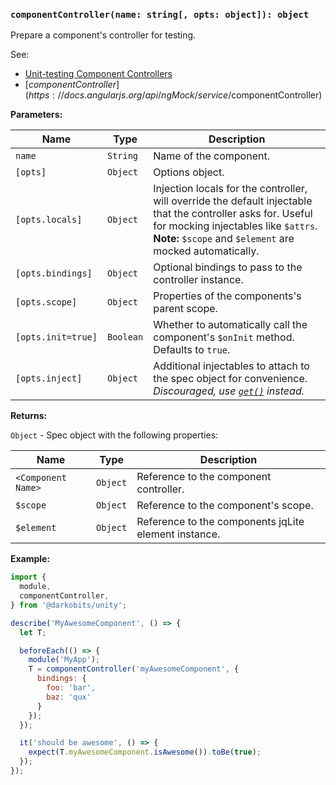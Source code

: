 ### `componentController(name: string[, opts: object]): object`

Prepare a component's controller for testing.

See:

- [Unit-testing Component Controllers](https://docs.angularjs.org/guide/component#unit-testing-component-controllers)
- [$componentController](https://docs.angularjs.org/api/ngMock/service/$componentController)

**Parameters:**

|Name|Type|Description|
|---|---|---|
|`name`|`String`|Name of the component.|
|`[opts]`|`Object`|Options object.|
|`[opts.locals]`|`Object`|Injection locals for the controller, will override the default injectable that the controller asks for. Useful for mocking injectables like `$attrs`. **Note:** `$scope` and `$element` are mocked automatically.|
|`[opts.bindings]`|`Object`|Optional bindings to pass to the controller instance.|
|`[opts.scope]`|`Object`|Properties of the components's parent scope.|
|`[opts.init=true]`|`Boolean`|Whether to automatically call the component's `$onInit` method. Defaults to `true`.|
|`[opts.inject]`|`Object`|Additional injectables to attach to the spec object for convenience. *Discouraged, use [`get()`](/src/utils/get) instead.*|

**Returns:**

`Object` - Spec object with the following properties:

|Name|Type|Description|
|---|---|---|
|`<Component Name>`|`Object`|Reference to the component controller.|
|`$scope`|`Object`|Reference to the component's scope.|
|`$element`|`Object`|Reference to the components jqLite element instance.|

**Example:**

```js
import {
  module,
  componentController,
} from '@darkobits/unity';

describe('MyAwesomeComponent', () => {
  let T;

  beforeEach(() => {
    module('MyApp');
    T = componentController('myAwesomeComponent', {
      bindings: {
        foo: 'bar',
        baz: 'qux'
      }
    });
  });

  it('should be awesome', () => {
    expect(T.myAwesomeComponent.isAwesome()).toBe(true);
  });
});
```
